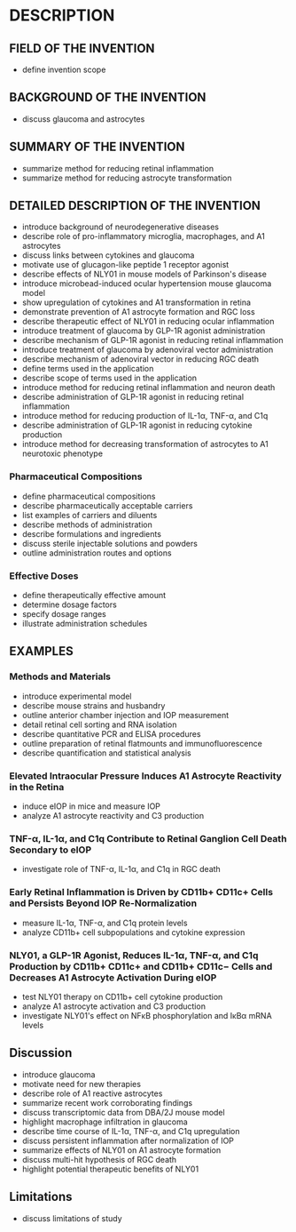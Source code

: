# DESCRIPTION

## FIELD OF THE INVENTION

- define invention scope

## BACKGROUND OF THE INVENTION

- discuss glaucoma and astrocytes

## SUMMARY OF THE INVENTION

- summarize method for reducing retinal inflammation
- summarize method for reducing astrocyte transformation

## DETAILED DESCRIPTION OF THE INVENTION

- introduce background of neurodegenerative diseases
- describe role of pro-inflammatory microglia, macrophages, and A1 astrocytes
- discuss links between cytokines and glaucoma
- motivate use of glucagon-like peptide 1 receptor agonist
- describe effects of NLY01 in mouse models of Parkinson's disease
- introduce microbead-induced ocular hypertension mouse glaucoma model
- show upregulation of cytokines and A1 transformation in retina
- demonstrate prevention of A1 astrocyte formation and RGC loss
- describe therapeutic effect of NLY01 in reducing ocular inflammation
- introduce treatment of glaucoma by GLP-1R agonist administration
- describe mechanism of GLP-1R agonist in reducing retinal inflammation
- introduce treatment of glaucoma by adenoviral vector administration
- describe mechanism of adenoviral vector in reducing RGC death
- define terms used in the application
- describe scope of terms used in the application
- introduce method for reducing retinal inflammation and neuron death
- describe administration of GLP-1R agonist in reducing retinal inflammation
- introduce method for reducing production of IL-1α, TNF-α, and C1q
- describe administration of GLP-1R agonist in reducing cytokine production
- introduce method for decreasing transformation of astrocytes to A1 neurotoxic phenotype

### Pharmaceutical Compositions

- define pharmaceutical compositions
- describe pharmaceutically acceptable carriers
- list examples of carriers and diluents
- describe methods of administration
- describe formulations and ingredients
- discuss sterile injectable solutions and powders
- outline administration routes and options

### Effective Doses

- define therapeutically effective amount
- determine dosage factors
- specify dosage ranges
- illustrate administration schedules

## EXAMPLES

### Methods and Materials

- introduce experimental model
- describe mouse strains and husbandry
- outline anterior chamber injection and IOP measurement
- detail retinal cell sorting and RNA isolation
- describe quantitative PCR and ELISA procedures
- outline preparation of retinal flatmounts and immunofluorescence
- describe quantification and statistical analysis

### Elevated Intraocular Pressure Induces A1 Astrocyte Reactivity in the Retina

- induce eIOP in mice and measure IOP
- analyze A1 astrocyte reactivity and C3 production

### TNF-α, IL-1α, and C1q Contribute to Retinal Ganglion Cell Death Secondary to eIOP

- investigate role of TNF-α, IL-1α, and C1q in RGC death

### Early Retinal Inflammation is Driven by CD11b+ CD11c+ Cells and Persists Beyond IOP Re-Normalization

- measure IL-1α, TNF-α, and C1q protein levels
- analyze CD11b+ cell subpopulations and cytokine expression

### NLY01, a GLP-1R Agonist, Reduces IL-1α, TNF-α, and C1q Production by CD11b+ CD11c+ and CD11b+ CD11c− Cells and Decreases A1 Astrocyte Activation During eIOP

- test NLY01 therapy on CD11b+ cell cytokine production
- analyze A1 astrocyte activation and C3 production
- investigate NLY01's effect on NFκB phosphorylation and IκBα mRNA levels

## Discussion

- introduce glaucoma
- motivate need for new therapies
- describe role of A1 reactive astrocytes
- summarize recent work corroborating findings
- discuss transcriptomic data from DBA/2J mouse model
- highlight macrophage infiltration in glaucoma
- describe time course of IL-1α, TNF-α, and C1q upregulation
- discuss persistent inflammation after normalization of IOP
- summarize effects of NLY01 on A1 astrocyte formation
- discuss multi-hit hypothesis of RGC death
- highlight potential therapeutic benefits of NLY01

## Limitations

- discuss limitations of study

